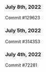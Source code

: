### July 8th, 2022

Commit #129623

### July 5th, 2022

Commit #314353


### July 4th, 2022

Commit #72281
